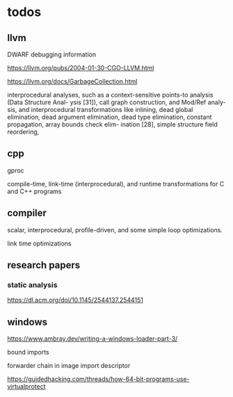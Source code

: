 # todos


## llvm
DWARF debugging information

https://llvm.org/pubs/2004-01-30-CGO-LLVM.html

https://llvm.org/docs/GarbageCollection.html


interprocedural analyses, such as a
context-sensitive points-to analysis (Data Structure Anal-
ysis [31]), call graph construction, and Mod/Ref analy-
sis, and interprocedural transformations like inlining, dead
global elimination, dead argument elimination, dead type
elimination, constant propagation, array bounds check elim-
ination [28], simple structure field reordering,


## cpp
gproc

compile-time, link-time (interprocedural), and runtime transformations for C and C++ programs



## compiler

scalar, interprocedural, profile-driven, and some simple loop optimizations.

link time optimizations

## research papers

### static analysis
https://dl.acm.org/doi/10.1145/2544137.2544151

## windows
https://www.ambray.dev/writing-a-windows-loader-part-3/

bound imports 

forwarder chain in image import descriptor

https://guidedhacking.com/threads/how-64-bit-programs-use-virtualprotect

